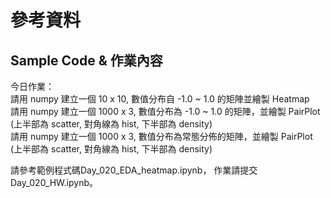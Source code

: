 # 參考資料
## Sample Code & 作業內容
今日作業：<br>
請用 numpy 建立一個 10 x 10, 數值分布自 -1.0 ~ 1.0 的矩陣並繪製 Heatmap<br>
請用 numpy 建立一個 1000 x 3, 數值分布為 -1.0 ~ 1.0 的矩陣，並繪製 PairPlot (上半部為 scatter, 對角線為 hist, 下半部為 density)<br>
請用 numpy 建立一個 1000 x 3, 數值分布為常態分佈的矩陣，並繪製 PairPlot (上半部為 scatter, 對角線為 hist, 下半部為 density)<br>

請參考範例程式碼Day_020_EDA_heatmap.ipynb， 作業請提交Day_020_HW.ipynb。
